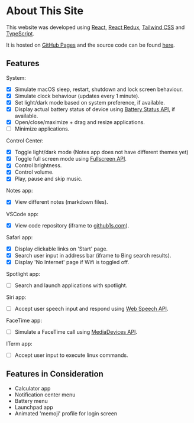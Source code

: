 # About This Site

This website was developed using [React](https://reactjs.org/), [React Redux](https://react-redux.js.org/), [Tailwind CSS](https://tailwindcss.com/) and [TypeScript](https://www.typescriptlang.org/).

It is hosted on [GitHub Pages](https://pages.github.com/) and the source code can be found [here](https://github.com/Milleus/portfolio-mac-os).

## Features

System:

- [x] Simulate macOS sleep, restart, shutdown and lock screen behaviour.
- [x] Simulate clock behaviour (updates every 1 minute).
- [x] Set light/dark mode based on system preference, if available.
- [x] Display actual battery status of device using [Battery Status API](https://developer.mozilla.org/en-US/docs/Web/API/Battery_Status_API), if available.
- [x] Open/close/maximize + drag and resize applications.
- [ ] Minimize applications.

Control Center:

- [x] Toggle light/dark mode (Notes app does not have different themes yet)
- [x] Toggle full screen mode using [Fullscreen API](https://developer.mozilla.org/en-US/docs/Web/API/Fullscreen_API).
- [x] Control brightness.
- [x] Control volume.
- [x] Play, pause and skip music.

Notes app:

- [x] View different notes (markdown files).

VSCode app:

- [x] View code repository (iframe to [github1s.com](https://github1s.com/)).

Safari app:

- [x] Display clickable links on 'Start' page.
- [x] Search user input in address bar (iframe to Bing search results).
- [x] Display 'No Internet' page if Wifi is toggled off.

Spotlight app:

- [ ] Search and launch applications with spotlight.

Siri app:

- [ ] Accept user speech input and respond using [Web Speech API](https://developer.mozilla.org/en-US/docs/Web/API/Web_Speech_API).

FaceTime app:

- [ ] Simulate a FaceTime call using [MediaDevices API](https://developer.mozilla.org/en-US/docs/Web/API/MediaDevices).

ITerm app:

- [ ] Accept user input to execute linux commands.

## Features in Consideration

- Calculator app
- Notification center menu
- Battery menu
- Launchpad app
- Animated 'memoji' profile for login screen
